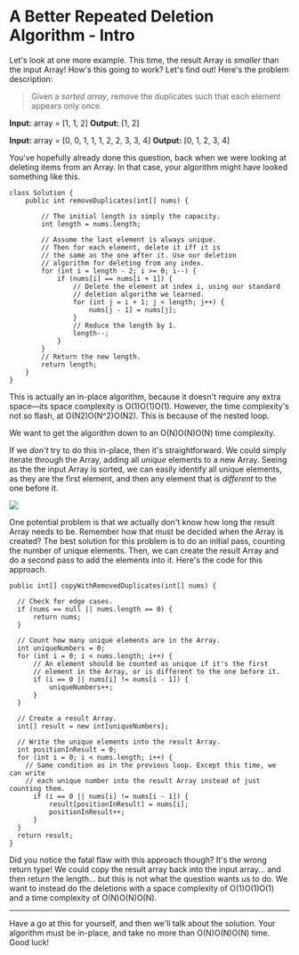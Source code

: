 # A Better Repeated Deletion Algorithm - Intro

Let's look at one more example. This time, the result Array is _smaller_ than the input Array! How's this going to work? Let's find out! Here's the problem description:

> Given a _sorted array_, remove the duplicates such that each element appears only once.

**Input:** array = \[1, 1, 2\]
**Output:** \[1, 2\]

**Input:** array = \[0, 0, 1, 1, 1, 2, 2, 3, 3, 4\]
**Output:** \[0, 1, 2, 3, 4\]

You've hopefully already done this question, back when we were looking at deleting items from an Array. In that case, your algorithm might have looked something like this.

```
class Solution {
    public int removeDuplicates(int[] nums) {
        
        // The initial length is simply the capacity.
        int length = nums.length;
        
        // Assume the last element is always unique.
        // Then for each element, delete it iff it is
        // the same as the one after it. Use our deletion
        // algorithm for deleting from any index.
        for (int i = length - 2; i >= 0; i--) {
            if (nums[i] == nums[i + 1]) {
                // Delete the element at index i, using our standard
                // deletion algorithm we learned.
                for (int j = i + 1; j < length; j++) {
                    nums[j - 1] = nums[j];
                }
                // Reduce the length by 1.
                length--;
            }
        }
        // Return the new length.
        return length;
    }
}
```

This is actually an in-place algorithm, because it doesn't require any extra space—its space complexity is O(1)O(1)O(1). However, the time complexity's not so flash, at O(N2)O(N^2)O(N2). This is because of the nested loop.

We want to get the algorithm down to an O(N)O(N)O(N) time complexity.

If we _don't_ try to do this in-place, then it's straightforward. We could simply iterate through the Array, adding all _unique_ elements to a new Array. Seeing as the the input Array is sorted, we can easily identify all unique elements, as they are the first element, and then any element that is _different_ to the one before it.

![](https://leetcode.com/explore/learn/card/fun-with-arrays/527/searching-for-items-in-an-array/3251//../Figures/Array_Explore/inplace-2.png)

  

One potential problem is that we actually don't know how long the result Array needs to be. Remember how that must be decided when the Array is created? The best solution for this problem is to do an initial pass, counting the number of unique elements. Then, we can create the result Array and do a second pass to add the elements into it. Here's the code for this approach.

```
public int[] copyWithRemovedDuplicates(int[] nums) {
        
  // Check for edge cases.
  if (nums == null || nums.length == 0) {
      return nums;
  }

  // Count how many unique elements are in the Array.
  int uniqueNumbers = 0;
  for (int i = 0; i < nums.length; i++) {
      // An element should be counted as unique if it's the first
      // element in the Array, or is different to the one before it.
      if (i == 0 || nums[i] != nums[i - 1]) {
          uniqueNumbers++;
      }
  }

  // Create a result Array.
  int[] result = new int[uniqueNumbers];

  // Write the unique elements into the result Array.
  int positionInResult = 0;
  for (int i = 0; i < nums.length; i++) {
    // Same condition as in the previous loop. Except this time, we can write
    // each unique number into the result Array instead of just counting them.
      if (i == 0 || nums[i] != nums[i - 1]) {
          result[positionInResult] = nums[i];
          positionInResult++;
      }
  }
  return result;
}
```

Did you notice the fatal flaw with this approach though? It's the wrong return type! We could copy the result array back into the input array... and then return the length... but this is not what the question wants us to do. We want to instead do the deletions with a space complexity of O(1)O(1)O(1) and a time complexity of O(N)O(N)O(N).

  

___

Have a go at this for yourself, and then we'll talk about the solution. Your algorithm must be in-place, and take no more than O(N)O(N)O(N) time. Good luck!
